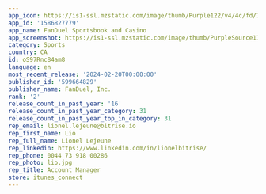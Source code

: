 ```yaml
---
app_icon: https://is1-ssl.mzstatic.com/image/thumb/Purple122/v4/4c/fd/7f/4cfd7f30-db1a-47aa-0f02-810fd84f3205/AppIcon-0-0-1x_U007emarketing-0-10-0-85-220.png/1024x1024bb.png
app_id: '1586827779'
app_name: FanDuel Sportsbook and Casino
app_screenshot: https://is1-ssl.mzstatic.com/image/thumb/PurpleSource116/v4/8c/16/67/8c166713-78d1-b96f-2de4-ed1eb34e5de3/4d1f3710-a0d2-483f-ac6d-6e119802b6c9_FDC-CAN-AppStore-iPhone-6.5-Screen1-1284x2778__U00281_U0029.png/1284x2778bb.png
category: Sports
country: CA
id: oS97Rnc84am8
language: en
most_recent_release: '2024-02-20T00:00:00'
publisher_id: '599664829'
publisher_name: FanDuel, Inc.
rank: '2'
release_count_in_past_year: '16'
release_count_in_past_year_category: 31
release_count_in_past_year_top_in_category: 31
rep_email: lionel.lejeune@bitrise.io
rep_first_name: Lio
rep_full_name: Lionel Lejeune
rep_linkedin: https://www.linkedin.com/in/lionelbitrise/
rep_phone: 0044 73 918 00286
rep_photo: lio.jpg
rep_title: Account Manager
store: itunes_connect
---
```


